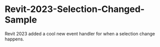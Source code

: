 # Revit-2023-Selection-Changed-Sample
Revit 2023 added a cool new event handler for when a selection change happens.

